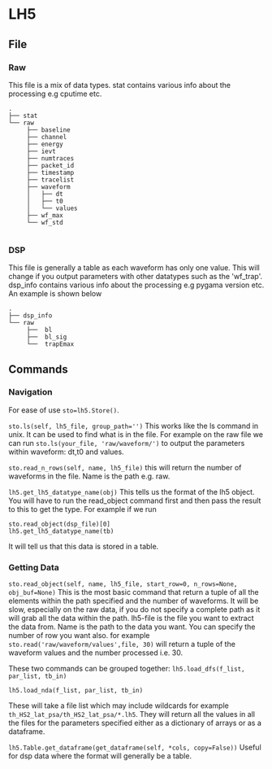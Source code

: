 # LH5

## File

### Raw

This file is a mix of data types. stat contains various info about the processing e.g cputime etc.
```
.
├── stat    
└── raw
     ├── baseline
     ├── channel
     ├── energy
     ├── ievt
     ├── numtraces
     ├── packet_id
     ├── timestamp
     ├── tracelist
     ├── waveform
     │   ├── dt
     │   ├── t0
     │   └── values
     ├── wf_max
     └── wf_std
     
```

### DSP

This file is generally a table as each waveform has only one value. This will change if you output parameters with other datatypes such as the 'wf_trap'. dsp_info contains various info about the processing e.g pygama version etc. An example is shown below
```
.
├── dsp_info    
└── raw
     ├──  bl
     ├──  bl_sig
     └──  trapEmax
```

## Commands

### Navigation 

For ease of use `sto=lh5.Store()`.

`sto.ls(self, lh5_file, group_path='')`  This works like the ls command in unix. It can be used to find what is in the file. For example on the raw file we can run `sto.ls(your_file, 'raw/waveform/')` to output the parameters within waveform: dt,t0 and values.

`sto.read_n_rows(self, name, lh5_file)` this will return the number of waveforms in the file. Name is the path e.g. raw.

`lh5.get_lh5_datatype_name(obj)` This tells us the format of the lh5 object. You will have to run the read_object command first and then pass the result to this to get the type. For example if we run 
```
sto.read_object(dsp_file)[0]
lh5.get_lh5_datatype_name(tb)
```
It will tell us that this data is stored in a table. 

### Getting Data

`sto.read_object(self, name, lh5_file, start_row=0, n_rows=None, obj_buf=None)` This is the most basic command that return a tuple of all the elements within the path specified and the number of waveforms. It will be slow, especially on the raw data, if you do not specify a complete path as it will grab all the data within the path. lh5-file is the file you want to extract the data from. Name is the path to the data you want. You can specify the number of row you want also. for example `sto.read('raw/waveform/values',file, 30)` will return a tuple of the waveform values and the number processed i.e. 30. 


These two commands can be grouped together:
`lh5.load_dfs(f_list, par_list, tb_in)`

`lh5.load_nda(f_list, par_list, tb_in)` 

These will take a file list which may include wildcards for example `th_HS2_lat_psa/th_HS2_lat_psa/*.lh5`. They will return all the values in all the files for the parameters specified either as a dictionary of arrays or as a dataframe.

`lh5.Table.get_dataframe(get_dataframe(self, *cols, copy=False))` Useful for dsp data where the format will generally be a table. 



